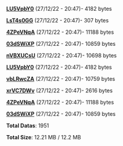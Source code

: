 [**LU5VpbY0**](/data/LU5VpbY0.txt) (27/12/22 - 20:47)- 4182 bytes

[**LsT4s0GG**](/data/LsT4s0GG.txt) (27/12/22 - 20:47)- 307 bytes

[**4ZPeVNqA**](/data/4ZPeVNqA.txt) (27/12/22 - 20:47)- 11188 bytes

[**03dSWiXP**](/data/03dSWiXP.txt) (27/12/22 - 20:47)- 10859 bytes

[**nVBXUCsU**](/data/nVBXUCsU.txt) (27/12/22 - 20:47)- 10698 bytes

[**LU5VpbY0**](/data/LU5VpbY0.txt) (27/12/22 - 20:47)- 4182 bytes

[**vbLRwcZA**](/data/vbLRwcZA.txt) (27/12/22 - 20:47)- 10759 bytes

[**xrVC7DWv**](/data/xrVC7DWv.txt) (27/12/22 - 20:47)- 2616 bytes

[**4ZPeVNqA**](/data/4ZPeVNqA.txt) (27/12/22 - 20:47)- 11188 bytes

[**03dSWiXP**](/data/03dSWiXP.txt) (27/12/22 - 20:47)- 10859 bytes

**Total Datas**: 1951

**Total Size**: 12.21 MB / 12.2 MB